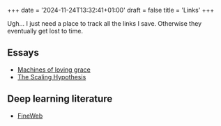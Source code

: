 +++
date = '2024-11-24T13:32:41+01:00'
draft = false
title = 'Links'
+++
 

Ugh... I just need a place to track all the links I save. Otherwise they eventually get lost to time.


## Essays
- [Machines of loving grace](https://darioamodei.com/machines-of-loving-grace)
- [The Scaling Hypothesis](https://gwern.net/scaling-hypothesis)

## Deep learning literature
- [FineWeb](https://huggingface.co/spaces/HuggingFaceFW/blogpost-fineweb-v1)
